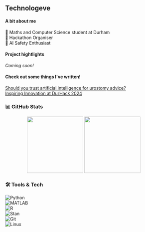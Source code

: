## Technologeve 

#### A bit about me
🔭 Maths and Computer Science student at Durham  
👾 Hackathon Organiser   
🤖 AI Safety Enthusiast  

#### Project hightlights
_Coming soon!_

#### Check out some things I've written!
[Should you trust artificial intelligence for urostomy advice?](https://urostomyassociation.org.uk/information-pages/should-you-trust-ai/)  
[Inspiring Innovation at DurHack 2024](https://www.rs-online.com/designspark/inspiring-innovation-at-durhack-2024)

### 📊 GitHub Stats 
<p align="center">
  <img src="https://github-readme-stats.vercel.app/api?username=technologeve&show_icons=true&hide_border=true&theme=tokyonight&hide=stars,issues,contribs&hide_rank=true" height="180em" />
  <img src="https://github-readme-stats.vercel.app/api/top-langs/?username=technologeve&layout=compact&hide_border=true&theme=tokyonight&hide=Jupyter%20Notebook" height="180em" />
</p>
<!-- ![GitHub Stats](https://github-readme-stats.vercel.app/api?username=technologeve&show_icons=true&hide_border=true&theme=tokyonight&hide=stars,issues,contribs&hide_rank=true)  
![Top Languages](https://github-readme-stats.vercel.app/api/top-langs/?username=technologeve&layout=compact&hide_border=true&theme=tokyonight&hide=Jupyter%20Notebook)   -->

### 🛠️ Tools & Tech  
![Python](https://img.shields.io/badge/Python-3776AB?style=for-the-badge&logo=python&logoColor=white)   
![MATLAB](https://img.shields.io/badge/MATLAB-0076A8?style=for-the-badge&logo=matlab&logoColor=white)  
![R](https://img.shields.io/badge/R-276DC3?style=for-the-badge&logo=r&logoColor=white)  
![Stan](https://img.shields.io/badge/Stan-CC0000?style=for-the-badge&logoColor=white)  
![Git](https://img.shields.io/badge/Git-F05032?style=for-the-badge&logo=git&logoColor=white)  
![Linux](https://img.shields.io/badge/Linux-FCC624?style=for-the-badge&logo=linux&logoColor=black)  
